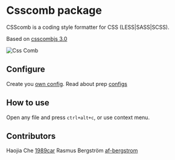 # Csscomb package
CSScomb is a coding style formatter for CSS (LESS|SASS|SCSS).

Based on [csscombjs 3.0](https://github.com/csscomb/csscomb.js)

![Css Comb](https://raw.githubusercontent.com/jchouse/csscomb-atom/master/i/csscomb.gif)

## Configure
Create you [own config](http://csscomb.com/config).
Read about prep [configs](https://github.com/csscomb/csscomb.js/tree/master/config)

## How to use
Open any file and press `ctrl+alt+c`, or use context menu.

## Contributors
Haojia Che [1989car](https://github.com/1989car)
Rasmus Bergström [af-bergstrom](https://github.com/af-bergstrom)

